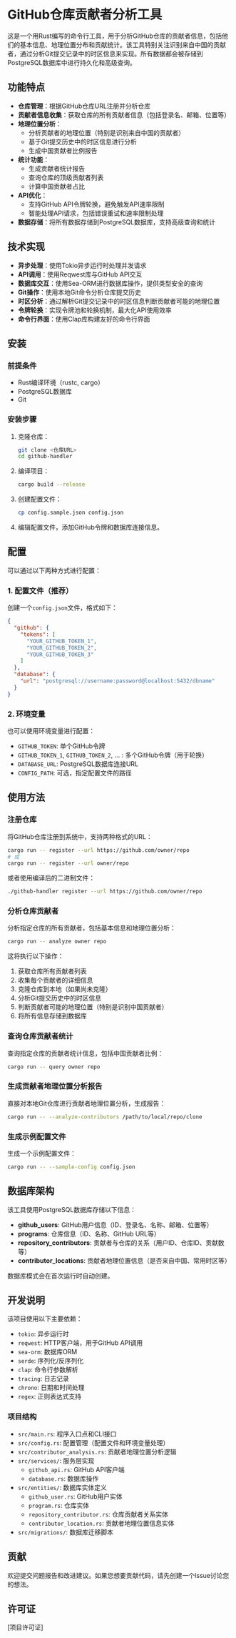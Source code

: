 # GitHub仓库贡献者分析工具

这是一个用Rust编写的命令行工具，用于分析GitHub仓库的贡献者信息，包括他们的基本信息、地理位置分布和贡献统计。该工具特别关注识别来自中国的贡献者，通过分析Git提交记录中的时区信息来实现。所有数据都会被存储到PostgreSQL数据库中进行持久化和高级查询。

## 功能特点

- **仓库管理**：根据GitHub仓库URL注册并分析仓库
- **贡献者信息收集**：获取仓库的所有贡献者信息（包括登录名、邮箱、位置等）
- **地理位置分析**：
  - 分析贡献者的地理位置（特别是识别来自中国的贡献者）
  - 基于Git提交历史中的时区信息进行分析
  - 生成中国贡献者比例报告
- **统计功能**：
  - 生成贡献者统计报告
  - 查询仓库的顶级贡献者列表
  - 计算中国贡献者占比
- **API优化**：
  - 支持GitHub API令牌轮换，避免触发API速率限制
  - 智能处理API请求，包括错误重试和速率限制处理
- **数据存储**：将所有数据存储到PostgreSQL数据库，支持高级查询和统计

## 技术实现

- **异步处理**：使用Tokio异步运行时处理并发请求
- **API调用**：使用Reqwest库与GitHub API交互
- **数据库交互**：使用Sea-ORM进行数据库操作，提供类型安全的查询
- **Git操作**：使用本地Git命令分析仓库提交历史
- **时区分析**：通过解析Git提交记录中的时区信息判断贡献者可能的地理位置
- **令牌轮换**：实现令牌池和轮换机制，最大化API使用效率
- **命令行界面**：使用Clap库构建友好的命令行界面

## 安装

### 前提条件

- Rust编译环境（rustc, cargo）
- PostgreSQL数据库
- Git

### 安装步骤

1. 克隆仓库：
   ```bash
   git clone <仓库URL>
   cd github-handler
   ```

2. 编译项目：
   ```bash
   cargo build --release
   ```

3. 创建配置文件：
   ```bash
   cp config.sample.json config.json
   ```

4. 编辑配置文件，添加GitHub令牌和数据库连接信息。

## 配置

可以通过以下两种方式进行配置：

### 1. 配置文件（推荐）

创建一个`config.json`文件，格式如下：

```json
{
  "github": {
    "tokens": [
      "YOUR_GITHUB_TOKEN_1",
      "YOUR_GITHUB_TOKEN_2",
      "YOUR_GITHUB_TOKEN_3"
    ]
  },
  "database": {
    "url": "postgresql://username:password@localhost:5432/dbname"
  }
}
```

### 2. 环境变量

也可以使用环境变量进行配置：

- `GITHUB_TOKEN`: 单个GitHub令牌
- `GITHUB_TOKEN_1`, `GITHUB_TOKEN_2`, ... : 多个GitHub令牌（用于轮换）
- `DATABASE_URL`: PostgreSQL数据库连接URL
- `CONFIG_PATH`: 可选，指定配置文件的路径

## 使用方法

### 注册仓库

将GitHub仓库注册到系统中，支持两种格式的URL：

```bash
cargo run -- register --url https://github.com/owner/repo
# 或
cargo run -- register --url owner/repo
```

或者使用编译后的二进制文件：

```bash
./github-handler register --url https://github.com/owner/repo
```

### 分析仓库贡献者

分析指定仓库的所有贡献者，包括基本信息和地理位置分析：

```bash
cargo run -- analyze owner repo
```

这将执行以下操作：
1. 获取仓库所有贡献者列表
2. 收集每个贡献者的详细信息
3. 克隆仓库到本地（如果尚未克隆）
4. 分析Git提交历史中的时区信息
5. 判断贡献者可能的地理位置（特别是识别中国贡献者）
6. 将所有信息存储到数据库

### 查询仓库贡献者统计

查询指定仓库的贡献者统计信息，包括中国贡献者比例：

```bash
cargo run -- query owner repo
```

### 生成贡献者地理位置分析报告

直接对本地Git仓库进行贡献者地理位置分析，生成报告：

```bash
cargo run -- --analyze-contributors /path/to/local/repo/clone
```

### 生成示例配置文件

生成一个示例配置文件：

```bash
cargo run -- --sample-config config.json
```

## 数据库架构

该工具使用PostgreSQL数据库存储以下信息：

- **github_users**: GitHub用户信息（ID、登录名、名称、邮箱、位置等）
- **programs**: 仓库信息（ID、名称、GitHub URL等）
- **repository_contributors**: 贡献者与仓库的关系（用户ID、仓库ID、贡献数等）
- **contributor_locations**: 贡献者地理位置信息（是否来自中国、常用时区等）

数据库模式会在首次运行时自动创建。

## 开发说明

该项目使用以下主要依赖：

- `tokio`: 异步运行时
- `reqwest`: HTTP客户端，用于GitHub API调用
- `sea-orm`: 数据库ORM
- `serde`: 序列化/反序列化
- `clap`: 命令行参数解析
- `tracing`: 日志记录
- `chrono`: 日期和时间处理
- `regex`: 正则表达式支持

### 项目结构

- `src/main.rs`: 程序入口点和CLI接口
- `src/config.rs`: 配置管理（配置文件和环境变量处理）
- `src/contributor_analysis.rs`: 贡献者地理位置分析逻辑
- `src/services/`: 服务层实现
  - `github_api.rs`: GitHub API客户端
  - `database.rs`: 数据库操作
- `src/entities/`: 数据库实体定义
  - `github_user.rs`: GitHub用户实体
  - `program.rs`: 仓库实体
  - `repository_contributor.rs`: 仓库贡献者关系实体
  - `contributor_location.rs`: 贡献者地理位置信息实体
- `src/migrations/`: 数据库迁移脚本

## 贡献

欢迎提交问题报告和改进建议。如果您想要贡献代码，请先创建一个Issue讨论您的想法。

## 许可证

[项目许可证]
